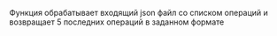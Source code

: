 Функция обрабатывает входящий json файл со списком операций и возвращает 5 последних операций в заданном формате
